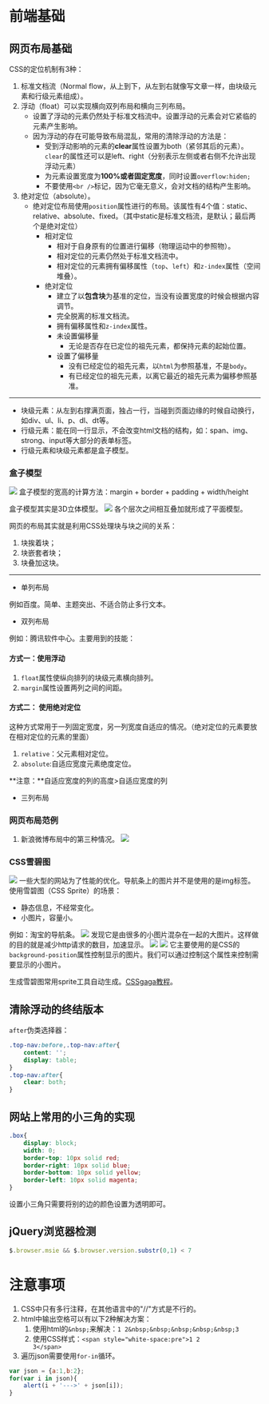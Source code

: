 # 前端基础

## 网页布局基础

CSS的定位机制有3种：

1. 标准文档流（Normal flow，从上到下，从左到右就像写文章一样，由块级元素和行级元素组成）。
2. 浮动（float）可以实现横向双列布局和横向三列布局。
	- 设置了浮动的元素仍然处于标准文档流中。设置浮动的元素会对它紧临的元素产生影响。
	- 因为浮动的存在可能导致布局混乱，常用的清除浮动的方法是：
		- 受到浮动影响的元素的**clear**属性设置为both（紧邻其后的元素）。`clear`的属性还可以是left、right（分别表示左侧或者右侧不允许出现浮动元素）
		- 为元素设置宽度为**100%**或者**固定宽度**，同时设置`overflow:hiden;`
		- 不要使用`<br />`标记，因为它毫无意义，会对文档的结构产生影响。
3. 绝对定位（absolute）。
	- 绝对定位布局使用`position`属性进行的布局。该属性有4个值：static、relative、absolute、fixed。（其中static是标准文档流，是默认；最后两个是绝对定位）
		- 相对定位
			- 相对于自身原有的位置进行偏移（物理运动中的参照物）。
			- 相对定位的元素仍然处于标准文档流中。
			- 相对定位的元素拥有偏移属性（`top`、`left`）和`z-index`属性（空间堆叠）。
		- 绝对定位
			- 建立了以**包含块**为基准的定位，当没有设置宽度的时候会根据内容调节。
			- 完全脱离的标准文档流。
			- 拥有偏移属性和`z-index`属性。
			- 未设置偏移量
				- 无论是否存在已定位的祖先元素，都保持元素的起始位置。
			- 设置了偏移量
				- 没有已经定位的祖先元素，以`html`为参照基准，不是`body`。
				- 有已经定位的祖先元素，以离它最近的祖先元素为偏移参照基准。

----------

- 块级元素：从左到右撑满页面，独占一行，当碰到页面边缘的时候自动换行，如div、ul、li、p、dl、dt等。
- 行级元素：能在同一行显示，不会改变html文档的结构，如：span、img、strong、input等大部分的表单标签。
- 行级元素和块级元素都是盒子模型。

### 盒子模型
![](http://i.imgur.com/xJV03Ss.jpg)
盒子模型的宽高的计算方法：margin + border + padding + width/height

盒子模型其实是3D立体模型。
![](http://i.imgur.com/fWpDo8i.jpg)
各个层次之间相互叠加就形成了平面模型。

网页的布局其实就是利用CSS处理块与块之间的关系：

1. 块挨着块；
2. 块嵌套者块；
3. 块叠加这块。

----------

- 单列布局

例如百度。简单、主题突出、不适合防止多行文本。

- 双列布局

例如：腾讯软件中心。主要用到的技能：
#### 方式一：使用浮动

1. `float`属性使纵向排列的块级元素横向排列。
2. `margin`属性设置两列之间的间距。

#### 方式二： 使用绝对定位
这种方式常用于一列固定宽度，另一列宽度自适应的情况。（绝对定位的元素要放在相对定位的元素的里面）

1. `relative`：父元素相对定位。
2. `absolute`:自适应宽度元素绝度定位。

**注意：**自适应宽度的列的高度>自适应宽度的列

- 三列布局

### 网页布局范例
1. 新浪微博布局中的第三种情况。
![](http://i.imgur.com/jcmuVIU.jpg)

### CSS雪碧图 
![](http://i.imgur.com/RDHNItr.jpg)
一些大型的网站为了性能的优化。导航条上的图片并不是使用的是img标签。使用雪碧图（CSS Sprite）的场景：

- 静态信息，不经常变化。
- 小图片，容量小。

例如：淘宝的导航条。
![](http://i.imgur.com/GowMdOB.jpg)
发现它是由很多的小图片混杂在一起的大图片。这样做的目的就是减少http请求的数目，加速显示。
![](http://i.imgur.com/uJVBSIc.png)
![](http://i.imgur.com/j7LAPz2.jpg)
它主要使用的是CSS的`background-position`属性控制显示的图片。我们可以通过控制这个属性来控制需要显示的小图片。

生成雪碧图常用sprite工具自动生成。[CSSgaga教程](http://www.99css.com/1524/)。

## 清除浮动的终结版本

`after`伪类选择器：

```css
.top-nav:before,.top-nav:after{
    content: '';
    display: table;
}
.top-nav:after{
    clear: both;
}
```

## 网站上常用的小三角的实现

```css
.box{
    display: block;
    width: 0;
    border-top: 10px solid red;
    border-right: 10px solid blue;
    border-bottom: 10px solid yellow;
    border-left: 10px solid magenta;
}
```

设置小三角只需要将别的边的颜色设置为透明即可。

## jQuery浏览器检测

```js
$.browser.msie && $.browser.version.substr(0,1) < 7
```

# 注意事项 

1. CSS中只有多行注释，在其他语言中的"//"方式是不行的。
2. html中输出空格可以有以下2种解决方案：
	1.  使用html的`&nbsp;`来解决：`1 2&nbsp;&nbsp;&nbsp;&nbsp;&nbsp;3`
	2.  使用CSS样式：`<span style="white-space:pre">1 2          3</span>`
3.  遍历json需要使用`for-in`循环。

```js
var json = {a:1,b:2};
for(var i in json){
    alert(i + '--->' + json[i]);
}
```